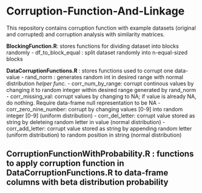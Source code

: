 # Corruption-Function-And-Linkage

This repository contains corruption function with example datasets (original and corrupted) and corruption analysis with similarity matrices. 

**BlockingFunction.R**: stores functions for dividing dataset into blocks randomly 
    - df_to_block_equal : split dataset randomly into n-equal-sized blocks 


**DataCorruptionFunctions.R** : stores functions used to corrupt one data-value 
    - rand_norm : generates random int in desired range with normal distribution *helper func.* 
    - corr_num_by_range: corrupt continous values by changing it to random integer within desired range generated by rand_norm 
    - corr_missing_val: corrupt values by changing to NA; if value is already NA, do nothing. Require data-frame null representation to be NA 
    - corr_zero_nine_number: corrupt by changing values [0-9] into random integer [0-9] (uniform distribution) 
    - corr_del_letter: corrupt value stored as string by deleteing random letter in value (normal distribution) 
    - corr_add_letter: corrupt value stored as string by appending random letter (uniform distribution) to random position in string (normal distribution) 


**CorruptionFunctionWithProbability.R** : functions to apply corruption function in DataCorruptionFunctions.R to data-frame columns with beta distribution probability 
  - 
  
